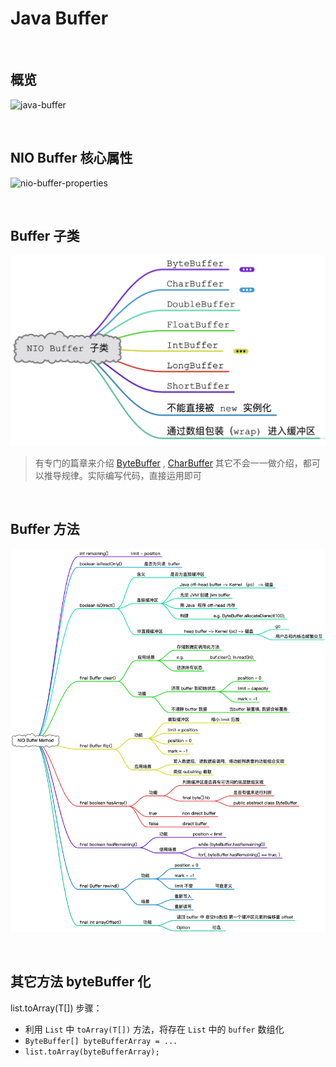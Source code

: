 # Java Buffer

&nbsp;

## 概览

![java-buffer](/Users/alton/Documents/profile/notebook/Java/play-java/io/docs/images/nio-buffer.png)

&nbsp;

## NIO Buffer 核心属性

![nio-buffer-properties](/Users/alton/Documents/profile/notebook/Java/play-java/io/docs/images/nio-buffer-properties.png)

&nbsp;

## Buffer 子类

![nio-buffer-subclass](images/nio-buffer-subclass.png)

> 有专门的篇章来介绍  [ByteBuffer](nio-buffer-bytebuffer.md) , [CharBuffer](nio-buffer-charbuffer.md) 其它不会一一做介绍，都可以推导规律。实际编写代码，直接运用即可

&nbsp;

## Buffer 方法

![nio-buffer-method](images/nio-buffer-method.png)

&nbsp;

## 其它方法 byteBuffer 化

list.toArray(T[]) 步骤：

- 利用 `List` 中 `toArray(T[])` 方法，将存在 `List` 中的 `buffer` 数组化
- `ByteBuffer[] byteBufferArray = ...`
- `list.toArray(byteBufferArray);`

&nbsp;